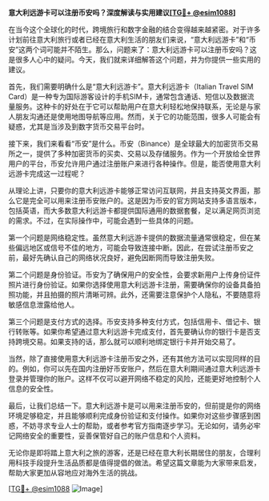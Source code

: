 **意大利远游卡可以注册币安吗？深度解读与实用建议[[TG💪+ @esim1088](https://t.me/s/esim1088)]**

在当今这个全球化的时代，跨境旅行和数字金融的结合变得越来越紧密。对于许多计划前往意大利旅行或者已经在意大利生活的朋友们来说，“意大利远游卡”和“币安”这两个词可能并不陌生。那么，问题来了：意大利远游卡可以注册币安吗？这是很多人心中的疑问。今天，我们就来详细解答这个问题，并为你提供一些实用的建议。

首先，我们需要明确什么是“意大利远游卡”。意大利远游卡（Italian Travel SIM Card）是一种专为国际游客设计的手机SIM卡，通常包含通话、短信以及数据流量服务。这种卡的好处在于它可以帮助用户在意大利轻松地保持联系，无论是与家人朋友沟通还是使用地图导航等应用。然而，关于它的功能范围，很多人可能会有疑惑，尤其是当涉及到数字货币交易平台时。

接下来，我们来看看“币安”是什么。币安（Binance）是全球最大的加密货币交易所之一，提供了多种加密货币的买卖、交易以及存储服务。作为一个开放给全世界用户的平台，币安允许用户通过注册账户来进行各种操作。但是，能否使用意大利远游卡完成这一过程呢？

从理论上讲，只要你的意大利远游卡能够正常访问互联网，并且支持英文界面，那么它是完全可以用来注册币安账户的。这是因为币安的官方网站支持多语言版本，包括英语，而大多数意大利远游卡都提供国际通用的数据套餐，足以满足网页浏览的需求。不过，在实际操作中，可能会遇到一些具体的问题。

第一个问题是网络稳定性。虽然意大利远游卡提供的数据流量通常很稳定，但在某些偏远地区或信号不佳的地方，可能会导致连接中断。因此，在尝试注册币安之前，最好先确认自己的网络状况良好，避免因断网而导致注册失败。

第二个问题是身份验证。币安为了确保用户的安全性，会要求新用户上传身份证件照片进行身份验证。如果你选择使用意大利远游卡注册，需要确保你的设备具备拍照功能，并且拍摄的照片清晰可辨。此外，还需要注意保护个人隐私，不要随意将敏感信息泄露给他人。

第三个问题是支付方式的选择。币安支持多种支付方式，包括信用卡、借记卡、银行转账等。如果你希望通过意大利远游卡完成支付，首先要确认你的银行卡是否支持跨境交易。如果支持的话，那么就可以顺利地绑定银行卡并开始交易了。

当然，除了直接使用意大利远游卡注册币安之外，还有其他方法可以实现同样的目的。例如，你可以先在国内注册好币安账户，然后在意大利期间通过意大利远游卡登录并管理你的账户。这样不仅可以避开网络不稳定的风险，还能更好地控制个人信息的安全性。

最后，让我们总结一下。意大利远游卡是可以用来注册币安的，但前提是你的网络环境足够稳定，并且能够顺利完成身份验证和支付操作。如果你对这些步骤感到困惑，不妨寻求专业人士的帮助，或者参考官方指南逐步学习。无论如何，请务必牢记网络安全的重要性，妥善保管好自己的账户信息和个人资料。

无论你是即将踏上意大利之旅的游客，还是已经在意大利长期居住的朋友，合理利用科技手段提升生活品质都是值得提倡的做法。希望这篇文章能为大家带来启发，帮助大家更加从容地应对海外生活的挑战。

[[TG💪+ @esim1088](https://t.me/s/esim1088) ![Image](https://i.postimg.cc/4NQfJmqS/Snipaste-2025-05-13-00-14-12.png)]